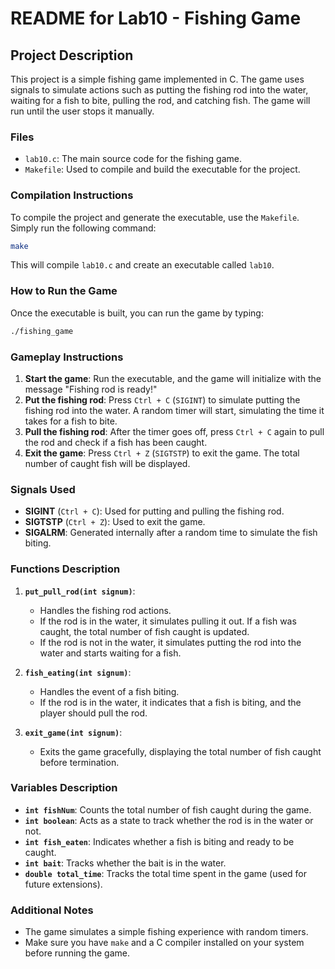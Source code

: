 # README for Lab10 - Fishing Game

## Project Description
This project is a simple fishing game implemented in C. The game uses signals to simulate actions such as putting the fishing rod into the water, waiting for a fish to bite, pulling the rod, and catching fish. The game will run until the user stops it manually.

### Files
- `lab10.c`: The main source code for the fishing game.
- `Makefile`: Used to compile and build the executable for the project.

### Compilation Instructions
To compile the project and generate the executable, use the `Makefile`. Simply run the following command:

```bash
make
```

This will compile `lab10.c` and create an executable called `lab10`.

### How to Run the Game
Once the executable is built, you can run the game by typing:

```bash
./fishing_game
```

### Gameplay Instructions
1. **Start the game**: Run the executable, and the game will initialize with the message "Fishing rod is ready!"
2. **Put the fishing rod**: Press `Ctrl + C` (`SIGINT`) to simulate putting the fishing rod into the water. A random timer will start, simulating the time it takes for a fish to bite.
3. **Pull the fishing rod**: After the timer goes off, press `Ctrl + C` again to pull the rod and check if a fish has been caught.
4. **Exit the game**: Press `Ctrl + Z` (`SIGTSTP`) to exit the game. The total number of caught fish will be displayed.

### Signals Used
- **SIGINT** (`Ctrl + C`): Used for putting and pulling the fishing rod.
- **SIGTSTP** (`Ctrl + Z`): Used to exit the game.
- **SIGALRM**: Generated internally after a random time to simulate the fish biting.

### Functions Description

1. **`put_pull_rod(int signum)`**:
   - Handles the fishing rod actions.
   - If the rod is in the water, it simulates pulling it out. If a fish was caught, the total number of fish caught is updated.
   - If the rod is not in the water, it simulates putting the rod into the water and starts waiting for a fish.

2. **`fish_eating(int signum)`**:
   - Handles the event of a fish biting.
   - If the rod is in the water, it indicates that a fish is biting, and the player should pull the rod.

3. **`exit_game(int signum)`**:
   - Exits the game gracefully, displaying the total number of fish caught before termination.

### Variables Description

- **`int fishNum`**: Counts the total number of fish caught during the game.
- **`int boolean`**: Acts as a state to track whether the rod is in the water or not.
- **`int fish_eaten`**: Indicates whether a fish is biting and ready to be caught.
- **`int bait`**: Tracks whether the bait is in the water.
- **`double total_time`**: Tracks the total time spent in the game (used for future extensions).

### Additional Notes
- The game simulates a simple fishing experience with random timers.
- Make sure you have `make` and a C compiler installed on your system before running the game.
